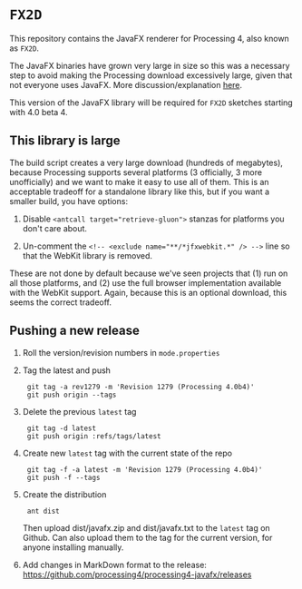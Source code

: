 # `FX2D`

This repository contains the JavaFX renderer for Processing 4, also known as `FX2D`.

The JavaFX binaries have grown very large in size so this was a necessary step to avoid making the Processing download excessively large, given that not everyone uses JavaFX. More discussion/explanation [here](https://github.com/processing/processing4/issues/348).

This version of the JavaFX library will be required for `FX2D` sketches starting with 4.0 beta 4.


## This library is large

The build script creates a very large download (hundreds of megabytes), because Processing supports several platforms (3 officially, 3 more unofficially) and we want to make it easy to use all of them. This is an acceptable tradeoff for a standalone library like this, but if you want a smaller build, you have options:

1. Disable `<antcall target="retrieve-gluon">` stanzas for platforms you don't care about.

2. Un-comment the `<!-- <exclude name="**/*jfxwebkit.*" /> -->` line so that the WebKit library is removed.

These are not done by default because we've seen projects that (1) run on all those platforms, and (2) use the full browser implementation available with the WebKit support. Again, because this is an optional download, this seems the correct tradeoff.


## Pushing a new release

1. Roll the version/revision numbers in `mode.properties`

2. Tag the latest and push

        git tag -a rev1279 -m 'Revision 1279 (Processing 4.0b4)'
        git push origin --tags

3. Delete the previous `latest` tag

        git tag -d latest
        git push origin :refs/tags/latest

4. Create new `latest` tag with the current state of the repo

        git tag -f -a latest -m 'Revision 1279 (Processing 4.0b4)'
        git push -f --tags

5. Create the distribution

        ant dist

    Then upload dist/javafx.zip and dist/javafx.txt to the `latest` tag on Github. Can also upload them to the tag for the current version, for anyone installing manually.

6. Add changes in MarkDown format to the release: <https://github.com/processing4/processing4-javafx/releases>
